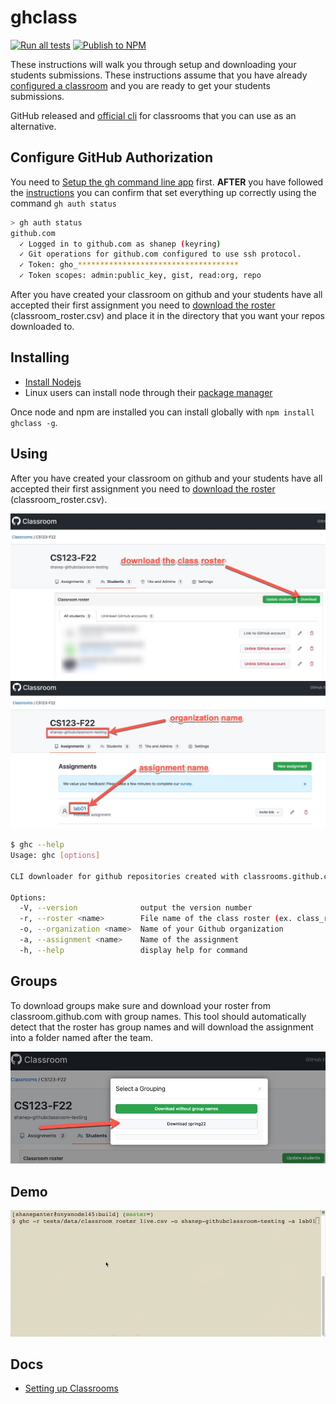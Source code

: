 # ghclass

[![Run all tests](https://github.com/shanep/ghclass/actions/workflows/run-tests.yml/badge.svg)](https://github.com/shanep/ghclass/actions/workflows/run-tests.yml) [![Publish to NPM](https://github.com/shanep/ghclass/actions/workflows/npm-publish.yml/badge.svg)](https://github.com/shanep/ghclass/actions/workflows/npm-publish.yml)

These instructions will walk you through setup and downloading your students submissions.
These instructions assume that you have already [configured a classroom](https://shanepanter.com/teaching/github-classroom-setup.html) and you are ready to get your students submissions.

GitHub released and [official cli](https://github.com/github/gh-classroom) for classrooms that you can use as an alternative.

## Configure GitHub Authorization

You need to [Setup the gh command line app](https://shanepanter.com/cs155/configure-github.html) first. **AFTER** you have followed the [instructions](https://shanepanter.com/cs155/configure-github.html) you can confirm that set everything up correctly using the command `gh auth status`

```bash
> gh auth status
github.com
  ✓ Logged in to github.com as shanep (keyring)
  ✓ Git operations for github.com configured to use ssh protocol.
  ✓ Token: gho_************************************
  ✓ Token scopes: admin:public_key, gist, read:org, repo
```

After you have created your classroom on github and your students have all
accepted their first assignment you need to [download the
roster](https://docs.github.com/en/education/manage-coursework-with-github-classroom/teach-with-github-classroom/manage-classrooms#about-classroom-rosters)
(classroom_roster.csv) and place it in the directory that you want your repos
downloaded to.

## Installing

- [Install Nodejs](https://nodejs.org/en/download)
- Linux users can install node through their [package manager](https://nodejs.org/en/download/package-manager)

Once node and npm are installed you can install globally with `npm install ghclass -g`.

## Using

After you have created your classroom on github and your students have all accepted their
first assignment you need to [download the roster](https://docs.github.com/en/education/manage-coursework-with-github-classroom/teach-with-github-classroom/manage-classrooms#about-classroom-rosters) (classroom_roster.csv).

![class roster image](media/class-roster.jpg)
![assignment and org](media/assignment-org.jpg)

``` bash
$ ghc --help
Usage: ghc [options]

CLI downloader for github repositories created with classrooms.github.com

Options:
  -V, --version              output the version number
  -r, --roster <name>        File name of the class roster (ex. class_roster.csv)
  -o, --organization <name>  Name of your Github organization
  -a, --assignment <name>    Name of the assignment
  -h, --help                 display help for command
```

## Groups

To download groups make sure and download your roster from classroom.github.com with group names.
This tool should automatically detect that the roster has group names and will download the
assignment into a folder named after the team.

![group names](media/group-names.jpg)

## Demo

![demo](media/demo.gif)

## Docs

- [Setting up Classrooms](https://shanepanter.com/teaching/github-classroom-setup.html)
